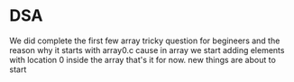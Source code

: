 # DSA
We did complete the first few array tricky question for begineers and the reason why it starts with array0.c cause in array we start adding elements with location 0 inside the array that's it for now.
new things are about to start
